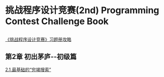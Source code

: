 # 挑战程序设计竞赛(2nd) Programming Contest Challenge Book

## 
[《挑战程序设计竞赛》习题册攻略](https://github.com/yogykwan/acm-challenge-workbook)

## 第2章 初出茅庐--初级篇
[2.1.最基础的“穷竭搜索”](2.1Search.md)
